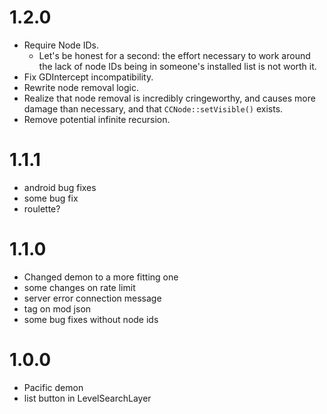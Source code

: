 # 1.2.0
- Require Node IDs.
    - Let's be honest for a second: the effort necessary to work around the lack of node IDs being in someone's installed list is not worth it.
- Fix GDIntercept incompatibility.
- Rewrite node removal logic.
- Realize that node removal is incredibly cringeworthy, and causes more damage than necessary, and that `CCNode::setVisible()` exists.
- Remove potential infinite recursion.
# 1.1.1
- android bug fixes
- some bug fix
- roulette?
# 1.1.0
- Changed demon to a more fitting one
- some changes on rate limit
- server error connection message
- tag on mod json
- some bug fixes without node ids
# 1.0.0
- Pacific demon
- list button in LevelSearchLayer
